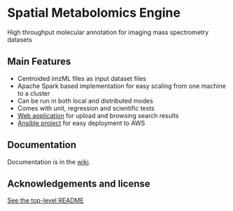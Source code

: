 # Spatial Metabolomics Engine
High throughput molecular annotation for imaging mass spectrometry datasets

## Main Features
- Centroided imzML files as input dataset files
- Apache Spark based implementation for easy scaling from one machine to a cluster
- Can be run in both local and distributed modes
- Comes with unit, regression and scientific tests
- [Web application](../webapp) for upload and browsing search results
- [Ansible project](../../ansible) for easy deployment to AWS

## Documentation

Documentation is in the [wiki](https://github.com/metaspace2020/metaspace/wiki/Project:-engine).

## Acknowledgements and license

[See the top-level README](../../README.md#acknowledgements)

